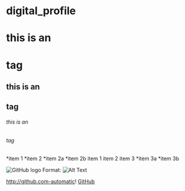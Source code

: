 # digital_profile

# this is an <h1> tag
## this is an <h2> tag
###### this is an <h6> tag
*item 1
*item 2
 *item 2a
 *item 2b
item 1
item 2
item 3
  *item 3a
  *item 3b
 
 
 ![GitHub logo](/images/logo.png)
 Format: ![Alt Text](url)
 
 http://github.com-automatic!
 [GitHub](http://github.com)
 
 
 
  
